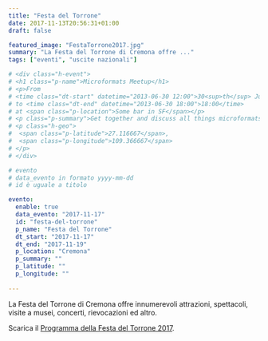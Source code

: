 ```yaml
---
title: "Festa del Torrone"
date: 2017-11-13T20:56:31+01:00
draft: false

featured_image: "FestaTorrone2017.jpg"
summary: "La Festa del Torrone di Cremona offre ..."
tags: ["eventi", "uscite nazionali"]

# <div class="h-event">
# <h1 class="p-name">Microformats Meetup</h1>
# <p>From 
# <time class="dt-start" datetime="2013-06-30 12:00">30<sup>th</sup> June 2013, 12:00</time>
# to <time class="dt-end" datetime="2013-06-30 18:00">18:00</time>
# at <span class="p-location">Some bar in SF</span></p>
# <p class="p-summary">Get together and discuss all things microformats-related.</p>
# <p class="h-geo">
#  <span class="p-latitude">27.116667</span>,
#  <span class="p-longitude">109.366667</span>
# </p>
# </div>

# evento 
# data_evento in formato yyyy-mm-dd
# id è uguale a titolo

evento:
  enable: true
  data_evento: "2017-11-17"
  id: "festa-del-torrone"
  p_name: "Festa del Torrone"
  dt_start: "2017-11-17"
  dt_end: "2017-11-19"
  p_location: "Cremona"
  p_summary: ""
  p_latitude: ""
  p_longitude: ""
  
---
```


La Festa del Torrone di Cremona offre innumerevoli attrazioni, spettacoli, visite a musei, concerti, rievocazioni ed altro.

Scarica il [Programma della Festa del Torrone 2017](ProgrammaFestaTorrone2017.pdf).